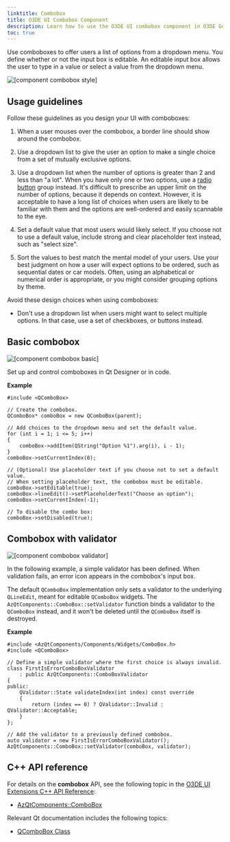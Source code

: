```yaml
---
linktitle: Combobox
title: O3DE UI Combobox Component
description: Learn how to use the O3DE UI combobox component in O3DE Gems and tools.
toc: true
---
```


Use comboboxes to offer users a list of options from a dropdown menu. You define whether or not the input box is editable. An editable input box allows the user to type in a value *or* select a value from the dropdown menu.

![\[component combobox style\]](/images/tools-ui/component-combobox-style.png)

## Usage guidelines<a name="combobox-usage"></a>

Follow these guidelines as you design your UI with comboboxes:

1.  When a user mouses over the combobox, a border line should show around the combobox.

1.  Use a dropdown list to give the user an option to make a single choice from a set of mutually exclusive options.

1.  Use a dropdown list when the number of options is greater than 2 and less than "a lot". When you have only one or two options, use a [radio button](uidev-radio-button-component.md) group instead. It's difficult to prescribe an upper limit on the number of options, because it depends on context. However, it is acceptable to have a long list of choices when users are likely to be familiar with them and the options are well-ordered and easily scannable to the eye.

1.  Set a default value that most users would likely select. If you choose not to use a default value, include strong and clear placeholder text instead, such as "select size".

1.  Sort the values to best match the mental model of your users. Use your best judgment on how a user will expect options to be ordered, such as sequential dates or car models. Often, using an alphabetical or numerical order is appropriate, or you might consider grouping options by theme.

Avoid these design choices when using comboboxes:
+ Don't use a dropdown list when users might want to select multiple options. In that case, use a set of checkboxes, or buttons instead.

## Basic combobox<a name="combobox-basic"></a>

![\[component combobox basic\]](/images/tools-ui/component-combobox-basic.png)

Set up and control comboboxes in Qt Designer or in code.

 **Example**

```
#include <QComboBox>

// Create the combobox.
QComboBox* comboBox = new QComboBox(parent);

// Add choices to the dropdown menu and set the default value.
for (int i = 1; i <= 5; i++)
{
    comboBox->addItem(QString("Option %1").arg(i), i - 1);
}
comboBox->setCurrentIndex(0);

// (Optional) Use placeholder text if you choose not to set a default value.
// When setting placeholder text, the combobox must be editable.
comboBox->setEditable(true);
comboBox->lineEdit()->setPlaceholderText("Choose an option");
comboBox->setCurrentIndex(-1);

// To disable the combo box:
comboBox->setDisabled(true);
```

## Combobox with validator<a name="combobox-validator"></a>

![\[component combobox validator\]](/images/tools-ui/component-combobox-validator.png)

In the following example, a simple validator has been defined. When validation fails, an error icon appears in the combobox's input box.

The default `QComboBox` implementation only sets a validator to the underlying `QLineEdit`, meant for editable `QComboBox` widgets. The `AzQtComponents::ComboBox::setValidator` function binds a validator to the `QComboBox` instead, and it won't be deleted until the `QComboBox` itself is destroyed.

 **Example**

```
#include <AzQtComponents/Components/Widgets/ComboBox.h>
#include <QComboBox>

// Define a simple validator where the first choice is always invalid.
class FirstIsErrorComboBoxValidator
    : public AzQtComponents::ComboBoxValidator
{
public:
    QValidator::State validateIndex(int index) const override
    {
        return (index == 0) ? QValidator::Invalid : QValidator::Acceptable;
    }
};

// Add the validator to a previously defined combobox.
auto validator = new FirstIsErrorComboBoxValidator();
AzQtComponents::ComboBox::setValidator(comboBox, validator);
```

## C++ API reference<a name="combobox-api-ref"></a>

For details on the **combobox** API, see the following topic in the [O3DE UI Extensions C++ API Reference](/docs/api/frameworks/azqtcomponents/namespace_az_qt_components.html):
+  [AzQtComponents::ComboBox](/docs/api/frameworks/azqtcomponents/class_az_qt_components_1_1_combo_box.html)

Relevant Qt documentation includes the following topics:
+  [QComboBox Class](https://doc.qt.io/qt-5/qcombobox.html)
